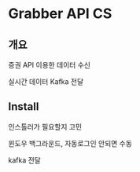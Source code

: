 # Grabber API CS

## 개요

증권 API 이용한 데이터 수신

실시간 데이터 Kafka 전달

## Install

인스톨러가 필요할지 고민

윈도우 백그라운드, 자동로그인 안되면 수동

kafka 전달
